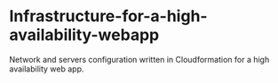 # Infrastructure-for-a-high-availability-webapp
Network and servers configuration written in Cloudformation for a high availability web app.
